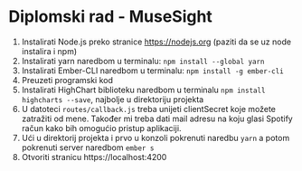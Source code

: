 # Diplomski rad - MuseSight

1. Instalirati Node.js preko stranice https://nodejs.org (paziti da se uz node instalira i npm)
2. Instalirati yarn naredbom u terminalu: `npm install --global yarn`
3. Instalirati Ember-CLI naredbom u terminalu: `npm install -g ember-cli`
4. Preuzeti programski kod
5. Instalirati HighChart biblioteku naredbom u terminalu `npm install highcharts --save`, najbolje u direktoriju projekta
6. U datoteci `routes/callback.js` treba unijeti clientSecret koje možete zatražiti od mene. Također mi treba dati mail adresu na koju glasi Spotify račun kako bih omogućio pristup aplikaciji.
7. Ući u direktorij projekta i prvo u konzoli pokrenuti naredbu `yarn` a potom pokrenuti server naredbom `ember s`
8. Otvoriti stranicu https://localhost:4200
